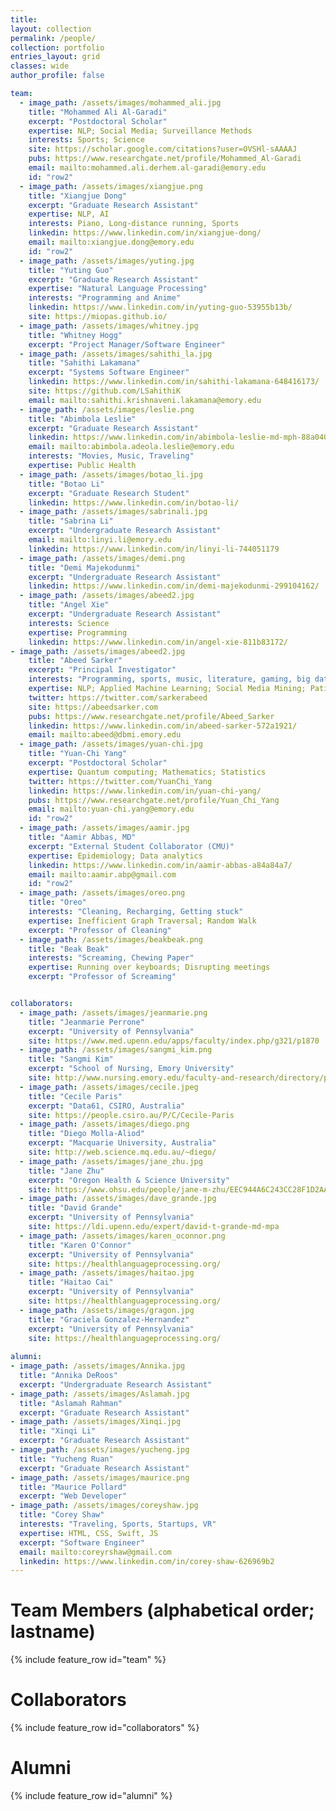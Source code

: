 ```yaml
---
title:
layout: collection
permalink: /people/
collection: portfolio
entries_layout: grid
classes: wide
author_profile: false

team:
  - image_path: /assets/images/mohammed_ali.jpg
    title: "Mohammed Ali Al-Garadi"
    excerpt: "Postdoctoral Scholar"
    expertise: NLP; Social Media; Surveillance Methods
    interests: Sports; Science
    site: https://scholar.google.com/citations?user=OVSHl-sAAAAJ
    pubs: https://www.researchgate.net/profile/Mohammed_Al-Garadi
    email: mailto:mohammed.ali.derhem.al-garadi@emory.edu
    id: "row2"
  - image_path: /assets/images/xiangjue.png
    title: "Xiangjue Dong"
    excerpt: "Graduate Research Assistant"
    expertise: NLP, AI
    interests: Piano, Long-distance running, Sports
    linkedin: https://www.linkedin.com/in/xiangjue-dong/
    email: mailto:xiangjue.dong@emory.edu
    id: "row2"
  - image_path: /assets/images/yuting.jpg
    title: "Yuting Guo"
    excerpt: "Graduate Research Assistant"
    expertise: "Natural Language Processing"
    interests: "Programming and Anime"
    linkedin: https://www.linkedin.com/in/yuting-guo-53955b13b/
    site: https://miopas.github.io/
  - image_path: /assets/images/whitney.jpg
    title: "Whitney Hogg"
    excerpt: "Project Manager/Software Engineer"
  - image_path: /assets/images/sahithi_la.jpg
    title: "Sahithi Lakamana"
    excerpt: "Systems Software Engineer"
    linkedin: https://www.linkedin.com/in/sahithi-lakamana-648416173/
    site: https://github.com/LSahithiK
    email: mailto:sahithi.krishnaveni.lakamana@emory.edu
  - image_path: /assets/images/leslie.png
    title: "Abimbola Leslie"
    excerpt: "Graduate Research Assistant"
    linkedin: https://www.linkedin.com/in/abimbola-leslie-md-mph-88a04014/
    email: mailto:abimbola.adeola.leslie@emory.edu
    interests: "Movies, Music, Traveling"
    expertise: Public Health
  - image_path: /assets/images/botao_li.jpg
    title: "Botao Li"
    excerpt: "Graduate Research Student"
    linkedin: https://www.linkedin.com/in/botao-li/
  - image_path: /assets/images/sabrinali.jpg
    title: "Sabrina Li"
    excerpt: "Undergraduate Research Assistant"
    email: mailto:linyi.li@emory.edu
    linkedin: https://www.linkedin.com/in/linyi-li-744051179
  - image_path: /assets/images/demi.png
    title: "Demi Majekodunmi"
    excerpt: "Undergraduate Research Assistant"
    linkedin: https://www.linkedin.com/in/demi-majekodunmi-299104162/
  - image_path: /assets/images/abeed2.jpg
    title: "Angel Xie"
    excerpt: "Undergraduate Research Assistant"
    interests: Science
    expertise: Programming
    linkedin: https://www.linkedin.com/in/angel-xie-811b83172/
- image_path: /assets/images/abeed2.jpg
    title: "Abeed Sarker"
    excerpt: "Principal Investigator"
    interests: "Programming, sports, music, literature, gaming, big data, AI"
    expertise: NLP; Applied Machine Learning; Social Media Mining; Patient-centered Data Science
    twitter: https://twitter.com/sarkerabeed
    site: https://abeedsarker.com
    pubs: https://www.researchgate.net/profile/Abeed_Sarker
    linkedin: https://www.linkedin.com/in/abeed-sarker-572a1921/
    email: mailto:abeed@dbmi.emory.edu
  - image_path: /assets/images/yuan-chi.jpg
    title: "Yuan-Chi Yang"
    excerpt: "Postdoctoral Scholar"
    expertise: Quantum computing; Mathematics; Statistics
    twitter: https://twitter.com/YuanChi_Yang
    linkedin: https://www.linkedin.com/in/yuan-chi-yang/
    pubs: https://www.researchgate.net/profile/Yuan_Chi_Yang
    email: mailto:yuan-chi.yang@emory.edu
    id: "row2"
  - image_path: /assets/images/aamir.jpg
    title: "Aamir Abbas, MD"
    excerpt: "External Student Collaborator (CMU)"
    expertise: Epidemiology; Data analytics
    linkedin: https://www.linkedin.com/in/aamir-abbas-a84a84a7/
    email: mailto:aamir.abp@gmail.com
    id: "row2" 
  - image_path: /assets/images/oreo.png
    title: "Oreo"
    interests: "Cleaning, Recharging, Getting stuck"
    expertise: Inefficient Graph Traversal; Random Walk
    excerpt: "Professor of Cleaning"
  - image_path: /assets/images/beakbeak.png
    title: "Beak Beak"
    interests: "Screaming, Chewing Paper"
    expertise: Running over keyboards; Disrupting meetings
    excerpt: "Professor of Screaming"


collaborators:
  - image_path: /assets/images/jeanmarie.png
    title: "Jeanmarie Perrone"
    excerpt: "University of Pennsylvania"
    site: https://www.med.upenn.edu/apps/faculty/index.php/g321/p1870
  - image_path: /assets/images/sangmi_kim.png
    title: "Sangmi Kim"
    excerpt: "School of Nursing, Emory University"
    site: http://www.nursing.emory.edu/faculty-and-research/directory/profile.html?id=4925
  - image_path: /assets/images/cecile.jpeg
    title: "Cecile Paris"
    excerpt: "Data61, CSIRO, Australia"
    site: https://people.csiro.au/P/C/Cecile-Paris
  - image_path: /assets/images/diego.png
    title: "Diego Molla-Aliod"
    excerpt: "Macquarie University, Australia"
    site: http://web.science.mq.edu.au/~diego/
  - image_path: /assets/images/jane_zhu.jpg
    title: "Jane Zhu"
    excerpt: "Oregon Health & Science University"
    site: https://www.ohsu.edu/people/jane-m-zhu/EEC944A6C243CC28F1D2AA33D3D88BE5
  - image_path: /assets/images/dave_grande.jpg
    title: "David Grande"
    excerpt: "University of Pennsylvania"
    site: https://ldi.upenn.edu/expert/david-t-grande-md-mpa
  - image_path: /assets/images/karen_oconnor.png
    title: "Karen O'Connor"
    excerpt: "University of Pennsylvania"  
    site: https://healthlanguageprocessing.org/
  - image_path: /assets/images/haitao.jpg
    title: "Haitao Cai"
    excerpt: "University of Pennsylvania"
    site: https://healthlanguageprocessing.org/
  - image_path: /assets/images/gragon.jpg
    title: "Graciela Gonzalez-Hernandez"
    excerpt: "University of Pennsylvania"
    site: https://healthlanguageprocessing.org/
    
alumni:
- image_path: /assets/images/Annika.jpg
  title: "Annika DeRoos"
  excerpt: "Undergraduate Research Assistant"
- image_path: /assets/images/Aslamah.jpg
  title: "Aslamah Rahman"
  excerpt: "Graduate Research Assistant"
- image_path: /assets/images/Xinqi.jpg
  title: "Xinqi Li"
  excerpt: "Graduate Research Assistant"
- image_path: /assets/images/yucheng.jpg
  title: "Yucheng Ruan"
  excerpt: "Graduate Research Assistant"      
- image_path: /assets/images/maurice.png
  title: "Maurice Pollard"
  excerpt: "Web Developer"
- image_path: /assets/images/coreyshaw.jpg
  title: "Corey Shaw"
  interests: "Traveling, Sports, Startups, VR"
  expertise: HTML, CSS, Swift, JS
  excerpt: "Software Engineer"
  email: mailto:coreyrshaw@gmail.com
  linkedin: https://www.linkedin.com/in/corey-shaw-626969b2
---
```


<h1>Team Members (alphabetical order; lastname)</h1>
{% include feature_row id="team" %}

<h1>Collaborators</h1>
{% include feature_row id="collaborators" %}

<h1>Alumni</h1>
{% include feature_row id="alumni" %}
